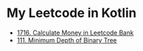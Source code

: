 # My Leetcode in Kotlin

- [1716. Calculate Money in Leetcode Bank](https://leetcode.com/problems/calculate-money-in-leetcode-bank/)
- [111. Minimum Depth of Binary Tree](https://leetcode.com/problems/minimum-depth-of-binary-tree/)

